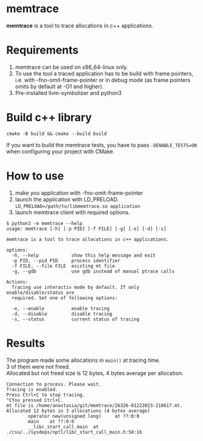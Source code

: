 # memtrace
**memtrace** is a tool to trace allocations in c++ applications.

# Requirements
1. memtrace can be used on x86_64-linux only.
2. To use the tool a traced application has to be build with frame pointers, \
i.e. with -fno-omit-frame-pointer or in debug mode (as frame pointers omits by default at -O1 and higher).
3. Pre-installed llvm-symbolizer and python3

# Build c++ library
```cmake -B build && cmake --build build```

If you want to build the memtrace tests, you have to pass `-DENABLE_TESTS=ON` when configuring your project with CMake.

# How to use
1. make you application with -fno-omit-frame-pointer
2. launch the application with LD_PRELOAD. \
`LD_PRELOAD=/path/to/libmemtrace.so application`
3. launch memtrace client with required options.
```
$ python3 -m memtrace --help
usage: memtrace [-h] [-p PID] [-f FILE] [-g] [-e] [-d] [-s]

memtrace is a tool to trace allocations in c++ applications.

options:
  -h, --help            show this help message and exit
  -p PID, --pid PID     process identifier
  -f FILE, --file FILE  existing mt file
  -g, --gdb             use gdb instead of manual ptrace calls

Actions:
  Tracing use interactiv mode by default. If only enable/disable/status are
  required. Set one of following options:

  -e, --enable          enable tracing
  -d, --disable         disable tracing
  -s, --status          current status of tracing
```

# Results
The program made some allocations in `main()` at tracing time. \
3 of them were not freed. \
Allocated but not freed size is 12 bytes, 4 bytes average per allocation.
```
Connection to process. Please wait.
Tracing is enabled.
Press Ctrl+C to stop tracing.
^CYou pressed Ctrl+C.
mt file is /home/anastasia/git/memtrace/26326-01222023-210617.mt.
Allocated 12 bytes in 3 allocations (4 bytes average)
        operator new(unsigned long)     at ??:0:0
        main    at ??:0:0
        __libc_start_call_main  at ./csu/../sysdeps/nptl/libc_start_call_main.h:58:16
```
